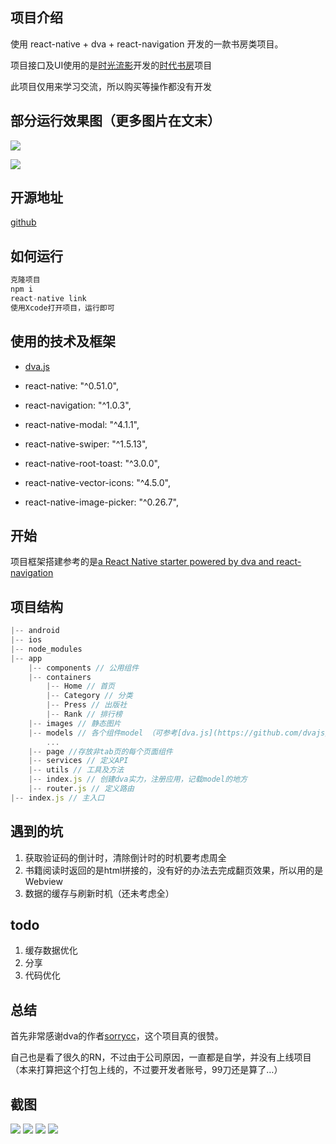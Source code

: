 ## 项目介绍

使用 react-native + dva + react-navigation 开发的一款书房类项目。

项目接口及UI使用的是[时光流影](http:www.timeface.cn)开发的[时代书房](http://www.apgbook.com/timeread)项目

此项目仅用来学习交流，所以购买等操作都没有开发

## 部分运行效果图（更多图片在文末）

![](https://user-gold-cdn.xitu.io/2018/2/28/161da79f8385886d?w=375&h=689&f=png&s=233731)

![](https://user-gold-cdn.xitu.io/2018/2/28/161da79f81c0a970?w=375&h=689&f=png&s=150130)

## 开源地址

[github](https://github.com/zhouyingkai1/apgbook)

## 如何运行

```js
克隆项目
npm i
react-native link
使用Xcode打开项目，运行即可
```

## 使用的技术及框架

* [dva.js](https://github.com/dvajs/dva)

* react-native: "^0.51.0",

* react-navigation: "^1.0.3",

* react-native-modal: "^4.1.1",

* react-native-swiper: "^1.5.13",

* react-native-root-toast: "^3.0.0",

* react-native-vector-icons: "^4.5.0",

* react-native-image-picker: "^0.26.7",

## 开始

项目框架搭建参考的是[a React Native starter powered by dva and react-navigation](https://github.com/nihgwu/react-native-dva-starter)

## 项目结构

```js
|-- android 
|-- ios
|-- node_modules
|-- app
    |-- components // 公用组件
    |-- containers 
        |-- Home // 首页
        |-- Category // 分类
        |-- Press // 出版社
        |-- Rank // 排行榜   
    |-- images // 静态图片
    |-- models // 各个组件model （可参考[dva.js](https://github.com/dvajs/dva)）
        ... 
    |-- page //存放非tab页的每个页面组件 
    |-- services // 定义API
    |-- utils // 工具及方法
    |-- index.js // 创建dva实力，注册应用，记载model的地方
    |-- router.js // 定义路由
|-- index.js // 主入口
```


## 遇到的坑

1. 获取验证码的倒计时，清除倒计时的时机要考虑周全
2. 书籍阅读时返回的是html拼接的，没有好的办法去完成翻页效果，所以用的是Webview
3. 数据的缓存与刷新时机（还未考虑全）

## todo

1. 缓存数据优化
2. 分享
3. 代码优化


## 总结

首先非常感谢dva的作者[sorrycc](https://github.com/sorrycc)，这个项目真的很赞。

自己也是看了很久的RN，不过由于公司原因，一直都是自学，并没有上线项目（本来打算把这个打包上线的，不过要开发者账号，99刀还是算了…）

## 截图

![](https://user-gold-cdn.xitu.io/2018/2/28/161da79f81e8e7f5?w=375&h=689&f=png&s=68580)
![](https://user-gold-cdn.xitu.io/2018/2/28/161da79f83410f55?w=375&h=689&f=png&s=208062)
![](https://user-gold-cdn.xitu.io/2018/2/28/161da79f837aa2c4?w=375&h=689&f=png&s=153547)
![](https://user-gold-cdn.xitu.io/2018/2/28/161da79f8385886d?w=375&h=689&f=png&s=233731)